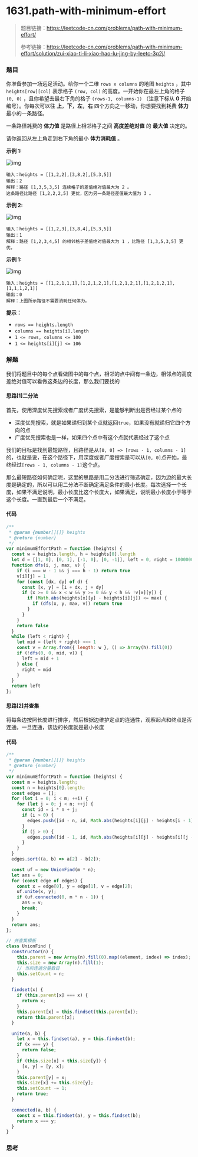 # 1631.path-with-minimum-effort

> 题目链接：https://leetcode-cn.com/problems/path-with-minimum-effort/
>
> 参考链接：https://leetcode-cn.com/problems/path-with-minimum-effort/solution/zui-xiao-ti-li-xiao-hao-lu-jing-by-leetc-3q2j/

### 题目

你准备参加一场远足活动。给你一个二维 `rows x columns` 的地图 `heights` ，其中 `heights[row][col]` 表示格子 `(row, col)` 的高度。一开始你在最左上角的格子 `(0, 0)` ，且你希望去最右下角的格子 `(rows-1, columns-1)` （注意下标从 **0** 开始编号）。你每次可以往 **上**，**下**，**左**，**右** 四个方向之一移动，你想要找到耗费 **体力** 最小的一条路径。

一条路径耗费的 **体力值** 是路径上相邻格子之间 **高度差绝对值** 的 **最大值** 决定的。

请你返回从左上角走到右下角的最小 **体力消耗值** 。

**示例  1:**

![img](https://assets.leetcode-cn.com/aliyun-lc-upload/uploads/2020/10/25/ex1.png)

```
输入：heights = [[1,2,2],[3,8,2],[5,3,5]]
输出：2
解释：路径 [1,3,5,3,5] 连续格子的差值绝对值最大为 2 。
这条路径比路径 [1,2,2,2,5] 更优，因为另一条路径差值最大值为 3 。
```

**示例  2:**

![img](https://assets.leetcode-cn.com/aliyun-lc-upload/uploads/2020/10/25/ex2.png)

```
输入：heights = [[1,2,3],[3,8,4],[5,3,5]]
输出：1
解释：路径 [1,2,3,4,5] 的相邻格子差值绝对值最大为 1 ，比路径 [1,3,5,3,5] 更优。
```

**示例  1:**

![img](https://assets.leetcode-cn.com/aliyun-lc-upload/uploads/2020/10/25/ex3.png)

```
输入：heights = [[1,2,1,1,1],[1,2,1,2,1],[1,2,1,2,1],[1,2,1,2,1],[1,1,1,2,1]]
输出：0
解释：上图所示路径不需要消耗任何体力。
```

**提示：**

- `rows == heights.length`
- `columns == heights[i].length`
- `1 <= rows, columns <= 100`
- `1 <= heights[i][j] <= 106`



### 解题

我们将题目中的每个点看做图中的每个点，相邻的点中间有一条边，相邻点的高度差绝对值可以看做这条边的长度，那么我们要找的

#### 思路[1]二分法

首先，使用深度优先搜索或者广度优先搜索，是能够判断出是否经过某个点的

* 深度优先搜索，就是如果递归到某个点就返回`true`，如果没有就递归它四个方向的点
* 广度优先搜索也是一样，如果四个点中有这个点就代表经过了这个点

我们的目标是找到最短路径，且路径是从`[0, 0] => [rows - 1, columns - 1]`的，也就是说，在这个路径下，用深度或者广度搜索是可以从`[0, 0]`点开始，最终经过`[rows - 1, columns - 1]`这个点。

那么最短路径如何确定呢，这里的思路是用二分法进行筛选确定，因为边的最大长度是确定的，所以可以用二分法不断确定满足条件的最小长度。每次选择一个长度，如果不满足说明，最小长度比这个长度大，如果满足，说明最小长度小于等于这个长度。一直到最后一个不满足。

#### 代码

```javascript
/**
 * @param {number[][]} heights
 * @return {number}
 */
var minimumEffortPath = function (heights) {
  const w = heights.length, h = heights[0].length
  let d = [[1, 0], [0, 1], [-1, 0], [0, -1]], left = 0, right = 1000000
  function dfs(i, j, max, v) {
    if (i === w - 1 && j === h - 1) return true
    v[i][j] = 1
    for (const [dx, dy] of d) {
      const [x, y] = [i + dx, j + dy]
      if (x >= 0 && x < w && y >= 0 && y < h && !v[x][y]) {
        if (Math.abs(heights[x][y] - heights[i][j]) <= max) {
          if (dfs(x, y, max, v)) return true
        }
      }
    }
    return false
  }
  while (left < right) {
    let mid = (left + right) >>> 1
    const v = Array.from({ length: w }, () => Array(h).fill(0))
    if (!dfs(0, 0, mid, v)) {
      left = mid + 1
    } else {
      right = mid
    }
  }
  return left
};
```

#### 思路[2]并查集

将每条边按照长度进行排序，然后根据边维护定点的连通性，观察起点和终点是否连通，一旦连通，该边的长度就是最小长度

#### 代码

```javascript
/**
 * @param {number[][]} heights
 * @return {number}
 */
var minimumEffortPath = function (heights) {
  const m = heights.length;
  const n = heights[0].length;
  const edges = [];
  for (let i = 0; i < m; ++i) {
    for (let j = 0; j < n; ++j) {
      const id = i * n + j;
      if (i > 0) {
        edges.push([id - n, id, Math.abs(heights[i][j] - heights[i - 1][j])]);
      }
      if (j > 0) {
        edges.push([id - 1, id, Math.abs(heights[i][j] - heights[i][j - 1])]);
      }
    }
  }
  edges.sort((a, b) => a[2] - b[2]);

  const uf = new UnionFind(m * n);
  let ans = 0;
  for (const edge of edges) {
    const x = edge[0], y = edge[1], v = edge[2];
    uf.unite(x, y);
    if (uf.connected(0, m * n - 1)) {
      ans = v;
      break;
    }
  }
  return ans;
};

// 并查集模板
class UnionFind {
  constructor(n) {
    this.parent = new Array(n).fill(0).map((element, index) => index);
    this.size = new Array(n).fill(1);
    // 当前连通分量数目
    this.setCount = n;
  }

  findset(x) {
    if (this.parent[x] === x) {
      return x;
    }
    this.parent[x] = this.findset(this.parent[x]);
    return this.parent[x];
  }

  unite(a, b) {
    let x = this.findset(a), y = this.findset(b);
    if (x === y) {
      return false;
    }
    if (this.size[x] < this.size[y]) {
      [x, y] = [y, x];
    }
    this.parent[y] = x;
    this.size[x] += this.size[y];
    this.setCount -= 1;
    return true;
  }

  connected(a, b) {
    const x = this.findset(a), y = this.findset(b);
    return x === y;
  }
}

```



### 思考

